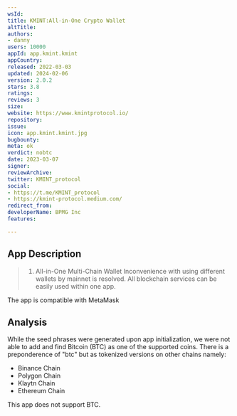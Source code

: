 ```yaml
---
wsId: 
title: KMINT:All-in-One Crypto Wallet
altTitle: 
authors:
- danny
users: 10000
appId: app.kmint.kmint
appCountry: 
released: 2022-03-03
updated: 2024-02-06
version: 2.0.2
stars: 3.8
ratings: 
reviews: 3
size: 
website: https://www.kmintprotocol.io/
repository: 
issue: 
icon: app.kmint.kmint.jpg
bugbounty: 
meta: ok
verdict: nobtc
date: 2023-03-07
signer: 
reviewArchive: 
twitter: KMINT_protocol
social:
- https://t.me/KMINT_protocol
- https://kmint-protocol.medium.com/
redirect_from: 
developerName: BPMG Inc
features: 

---
```


## App Description 

> 1. All-in-One Multi-Chain Wallet
> Inconvenience with using different wallets by mainnet is resolved.
> All blockchain services can be easily used within one app.

The app is compatible with MetaMask

## Analysis 

While the seed phrases were generated upon app initialization, we were not able to add and find 
Bitcoin (BTC) as one of the supported coins. There is a preponderence of "btc" but as tokenized versions 
on other chains namely: 

- Binance Chain 
- Polygon Chain 
- Klaytn Chain 
- Ethereum Chain 

This app does not support BTC.
